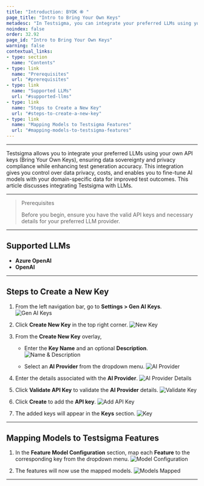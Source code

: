 ```yaml
---
title: "Introduction: BYOK ֎ "
page_title: "Intro to Bring Your Own Keys"
metadesc: "In Testsigma, you can integrate your preferred LLMs using your own API keys, ensuring data sovereignty & privacy | This article discusses Bring Your Own Keys model in Testsigma"
noindex: false
order: 32.92
page_id: "Intro to Bring Your Own Keys"
warning: false
contextual_links:
- type: section
  name: "Contents"
- type: link
  name: "Prerequisites"
  url: "#prerequisites"
- type: link
  name: "Supported LLMs"
  url: "#supported-llms"
- type: link
  name: "Steps to Create a New Key"
  url: "#steps-to-create-a-new-key"
- type: link
  name: "Mapping Models to Testsigma Features"
  url: "#mapping-models-to-testsigma-features"
---
```


---

Testsigma allows you to integrate your preferred LLMs using your own API keys (Bring Your Own Keys), ensuring data sovereignty and privacy compliance while enhancing test generation accuracy. This integration gives you control over data privacy, costs, and enables you to fine-tune AI models with your domain-specific data for improved test outcomes. This article discusses integrating Testsigma with LLMs. 

---

> <p id="prerequisites">Prerequisites</p>
>
> Before you begin, ensure you have the valid API keys and necessary details for your preferred LLM provider.

---

## **Supported LLMs**

- **Azure OpenAI**
- **OpenAI**

---

## **Steps to Create a New Key**

1. From the left navigation bar, go to **Settings > Gen AI Keys**.
   ![Gen AI Keys](https://s3.amazonaws.com/static-docs.testsigma.com/new_images/projects/applications/GenAI_Keys_Settings.png)


2. Click **Create New Key** in the top right corner.
   ![New Key](https://s3.amazonaws.com/static-docs.testsigma.com/new_images/projects/applications/Create_New_Key_GenAI.png)

3. From the **Create New Key** overlay,
   
   - Enter the **Key Name** and an optional **Description**.
     ![Name & Description](https://s3.amazonaws.com/static-docs.testsigma.com/new_images/projects/applications/Name_Desc_GenAI.png)

   - Select an **AI Provider** from the dropdown menu.
     ![AI Provider](https://s3.amazonaws.com/static-docs.testsigma.com/new_images/projects/applications/GenAI_Provider.png)

4. Enter the details associated with the **AI Provider**.
   ![AI Provider Details](https://s3.amazonaws.com/static-docs.testsigma.com/new_images/projects/applications/AI_Provider_Details.png)

5. Click **Validate API Key** to validate the **AI Provider** details.
   ![Validate Key](https://s3.amazonaws.com/static-docs.testsigma.com/new_images/projects/applications/Validate_API_Key.png)

6. Click **Create** to add the **API key**.
   ![Add API Key](https://s3.amazonaws.com/static-docs.testsigma.com/new_images/projects/applications/Create_API_Key_Button_GenAI.png)

7. The added keys will appear in the **Keys** section.
   ![Key](https://s3.amazonaws.com/static-docs.testsigma.com/new_images/projects/applications/GenAI_Keys_GenAI.png)

---

## **Mapping Models to Testsigma Features**

1. In the **Feature Model Configuration** section, map each **Feature** to the corresponding key from the dropdown menu.
   ![Model Configuration](https://s3.amazonaws.com/static-docs.testsigma.com/new_images/projects/applications/Mapping_Models_to_Features.png)

2. The features will now use the mapped models.
   ![Models Mapped](https://s3.amazonaws.com/static-docs.testsigma.com/new_images/projects/applications/Feature_Model_Configuration.png)


---